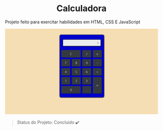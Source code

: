 <h1 align="center"> Calculadora </h1>


<p align="justify"> Projeto feito para exercitar habilidades em HTML, CSS E JavaScript </p>

![Calculadora](./CALCULADORA.png)

> Status do Projeto: Concluido :heavy_check_mark:
